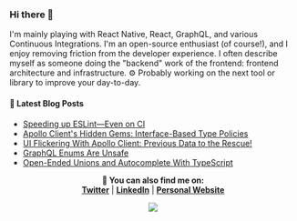 ### Hi there 👋

I'm mainly playing with React Native, React, GraphQL, and various Continuous Integrations. I'm an open-source enthusiast (of course!), and I enjoy removing friction from the developer experience. I often describe myself as someone doing the "backend" work of the frontend: frontend architecture and infrastructure. ⚙️ Probably working on the next tool or library to improve your day-to-day. 

#### 📝 Latest Blog Posts

- [Speeding up ESLint—Even on CI](https://www.charpeni.com/blog/speeding-up-eslint-even-on-ci)
- [Apollo Client's Hidden Gems: Interface-Based Type Policies](https://www.charpeni.com/blog/apollo-client-hidden-gems-interface-based-type-policies)
- [UI Flickering With Apollo Client: Previous Data to the Rescue!](https://www.charpeni.com/blog/ui-flickering-with-apollo-client-previous-data-to-the-rescue)
- [GraphQL Enums Are Unsafe](https://www.charpeni.com/blog/graphql-enums-are-unsafe)
- [Open-Ended Unions and Autocomplete With TypeScript](https://www.charpeni.com/blog/open-ended-unions-and-autocomplete-with-typescript)

<p align="center">
  <b>🔎 You can also find me on:</b><br>
  <b><a href="https://twitter.com/charpeni_">Twitter</a></b>  |
  <b><a href="https://www.linkedin.com/in/nicolas-charpentier-8a2b8a104/">LinkedIn</a></b> |
  <b><a href="https://charpeni.com">Personal Website</a></b>
</p>
 
 
<p align="center">
  <img src="https://user-images.githubusercontent.com/7189823/146283040-c20a814a-af70-4374-afbd-eda09a28f989.gif">
</p>
